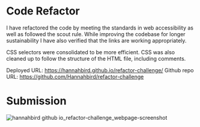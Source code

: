 # Code Refactor

I have refactored the code by meeting the standards in web accessibility as well as followed the scout rule. While improving the codebase for longer sustainability I have also verified that the links are working appropriately.

CSS selectors were consolidated to be more efficient. CSS was also cleaned up to follow the structure of the HTML file, including comments.

Deployed URL: https://hannahbird.github.io/refactor-challenge/
Github repo URL: https://github.com/Hannahbird/refactor-challenge


# Submission

![hannahbird github io_refactor-challenge_webpage-screenshot](https://user-images.githubusercontent.com/106041115/171948878-1037830b-0104-4e40-b0e4-15e2ae3ad03d.png)
